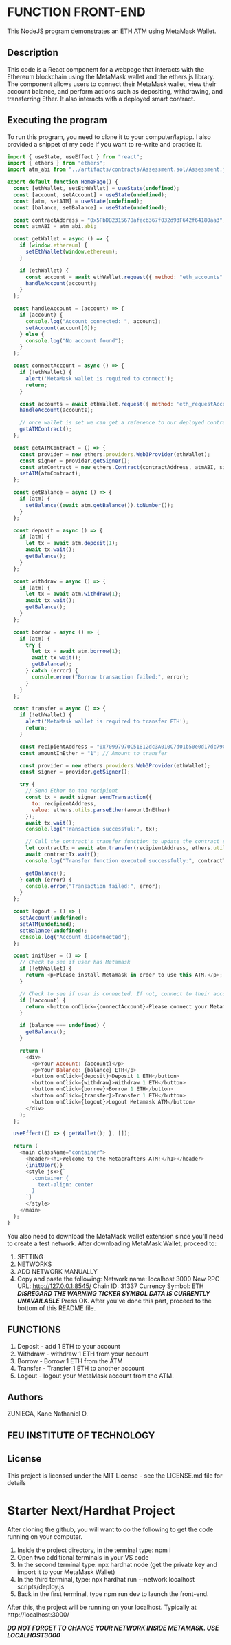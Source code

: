 # FUNCTION FRONT-END

This NodeJS program demonstrates an ETH ATM using MetaMask Wallet.

## Description

This code is a React component for a webpage that interacts with the Ethereum blockchain using the MetaMask wallet and the ethers.js library. The component allows users to connect their MetaMask wallet, view their account balance, and perform actions such as depositing, withdrawing, and transferring Ether. It also interacts with a deployed smart contract.

## Executing the program 
To run this program, you need to clone it to your computer/laptop. I also provided a snippet of my code if you want to re-write and practice it.

```javascript
import { useState, useEffect } from "react";
import { ethers } from "ethers";
import atm_abi from "../artifacts/contracts/Assessment.sol/Assessment.json";

export default function HomePage() {
  const [ethWallet, setEthWallet] = useState(undefined);
  const [account, setAccount] = useState(undefined);
  const [atm, setATM] = useState(undefined);
  const [balance, setBalance] = useState(undefined);

  const contractAddress = "0x5FbDB2315678afecb367f032d93F642f64180aa3";
  const atmABI = atm_abi.abi;

  const getWallet = async () => {
    if (window.ethereum) {
      setEthWallet(window.ethereum);
    }

    if (ethWallet) {
      const account = await ethWallet.request({ method: "eth_accounts" });
      handleAccount(account);
    }
  };

  const handleAccount = (account) => {
    if (account) {
      console.log("Account connected: ", account);
      setAccount(account[0]);
    } else {
      console.log("No account found");
    }
  };

  const connectAccount = async () => {
    if (!ethWallet) {
      alert('MetaMask wallet is required to connect');
      return;
    }

    const accounts = await ethWallet.request({ method: 'eth_requestAccounts' });
    handleAccount(accounts);

    // once wallet is set we can get a reference to our deployed contract
    getATMContract();
  };

  const getATMContract = () => {
    const provider = new ethers.providers.Web3Provider(ethWallet);
    const signer = provider.getSigner();
    const atmContract = new ethers.Contract(contractAddress, atmABI, signer);
    setATM(atmContract);
  };

  const getBalance = async () => {
    if (atm) {
      setBalance((await atm.getBalance()).toNumber());
    }
  };

  const deposit = async () => {
    if (atm) {
      let tx = await atm.deposit(1);
      await tx.wait();
      getBalance();
    }
  };

  const withdraw = async () => {
    if (atm) {
      let tx = await atm.withdraw(1);
      await tx.wait();
      getBalance();
    }
  };

  const borrow = async () => {
    if (atm) {
      try {
        let tx = await atm.borrow(1);
        await tx.wait();
        getBalance();
      } catch (error) {
        console.error("Borrow transaction failed:", error);
      }
    }
  };

  const transfer = async () => {
    if (!ethWallet) {
      alert('MetaMask wallet is required to transfer ETH');
      return;
    }

    const recipientAddress = "0x70997970C51812dc3A010C7d01b50e0d17dc79C8"; // Example recipient address
    const amountInEther = "1"; // Amount to transfer

    const provider = new ethers.providers.Web3Provider(ethWallet);
    const signer = provider.getSigner();

    try {
      // Send Ether to the recipient
      const tx = await signer.sendTransaction({
        to: recipientAddress,
        value: ethers.utils.parseEther(amountInEther)
      });
      await tx.wait();
      console.log("Transaction successful:", tx);

      // Call the contract's transfer function to update the contract's balance
      let contractTx = await atm.transfer(recipientAddress, ethers.utils.parseEther(amountInEther));
      await contractTx.wait();
      console.log("Transfer function executed successfully:", contractTx);

      getBalance();
    } catch (error) {
      console.error("Transaction failed:", error);
    }
  };

  const logout = () => {
    setAccount(undefined);
    setATM(undefined);
    setBalance(undefined);
    console.log("Account disconnected");
  };

  const initUser = () => {
    // Check to see if user has Metamask
    if (!ethWallet) {
      return <p>Please install Metamask in order to use this ATM.</p>;
    }

    // Check to see if user is connected. If not, connect to their account
    if (!account) {
      return <button onClick={connectAccount}>Please connect your Metamask wallet</button>;
    }

    if (balance === undefined) {
      getBalance();
    }

    return (
      <div>
        <p>Your Account: {account}</p>
        <p>Your Balance: {balance} ETH</p>
        <button onClick={deposit}>Deposit 1 ETH</button>
        <button onClick={withdraw}>Withdraw 1 ETH</button>
        <button onClick={borrow}>Borrow 1 ETH</button>
        <button onClick={transfer}>Transfer 1 ETH</button>
        <button onClick={logout}>Logout Metamask ATM</button>
      </div>
    );
  };

  useEffect(() => { getWallet(); }, []);

  return (
    <main className="container">
      <header><h1>Welcome to the Metacrafters ATM!</h1></header>
      {initUser()}
      <style jsx>{`
        .container {
          text-align: center
        }
      `}
      </style>
    </main>
  );
}
```
You also need to download the MetaMask wallet extension since you'll need to create a test network. After downloading MetaMask Wallet, proceed to: 
1) SETTING
2) NETWORKS
3) ADD NETWORK MANUALLY
4) Copy and paste the following:
Network name: localhost 3000
New RPC URL: http://127.0.0.1:8545/
Chain ID: 31337
Currency Symbol: ETH 
***DISREGARD THE WARNING TICKER SYMBOL DATA IS CURRENTLY UNAVAILABLE***
Press OK.
After you've done this part, proceed to the bottom of this README file.

## FUNCTIONS 
1) Deposit - add 1 ETH to your account 
2) Withdraw - withdraw 1 ETH from your account
3) Borrow - Borrow 1 ETH from the ATM
4) Transfer - Transfer 1 ETH to another account
5) Logout - logout your MetaMask account from the ATM.
## Authors

ZUNIEGA, Kane Nathaniel O.
## FEU INSTITUTE OF TECHNOLOGY


## License
This project is licensed under the MIT License - see the LICENSE.md file for details


# Starter Next/Hardhat Project

After cloning the github, you will want to do the following to get the code running on your computer.

1. Inside the project directory, in the terminal type: npm i
2. Open two additional terminals in your VS code
3. In the second terminal type: npx hardhat node (get the private key and import it to your MetaMask Wallet)
4. In the third terminal, type: npx hardhat run --network localhost scripts/deploy.js
5. Back in the first terminal, type npm run dev to launch the front-end.

After this, the project will be running on your localhost. 
Typically at http://localhost:3000/

***DO NOT FORGET TO CHANGE YOUR NETWORK INSIDE METAMASK. USE LOCALHOST3000***
